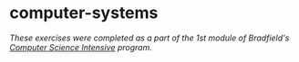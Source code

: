 # computer-systems

*These exercises were completed as a part of the 1st module of Bradfield's [Computer Science Intensive](https://bradfieldcs.com/courses/languages/)
program.*
